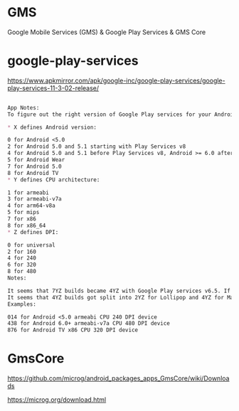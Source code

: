 # GMS

Google Mobile Services (GMS) &amp; Google Play Services &amp; GMS Core

# google-play-services


https://www.apkmirror.com/apk/google-inc/google-play-services/google-play-services-11-3-02-release/



```md
    
App Notes:
To figure out the right version of Google Play services for your Android device, download Play Services info or go to Settings -> Apps -> Google Play services, and look at the 3-digit sequence (let's use XYZ) in the parentheses:

* X defines Android version:

0 for Android <5.0
2 for Android 5.0 and 5.1 starting with Play Services v8
4 for Android 5.0 and 5.1 before Play Services v8, Android >= 6.0 after
5 for Android Wear
7 for Android 5.0
8 for Android TV
* Y defines CPU architecture:

1 for armeabi
3 for armeabi-v7a
4 for arm64-v8a
5 for mips
7 for x86
8 for x86_64
* Z defines DPI:

0 for universal
2 for 160
4 for 240
6 for 320
8 for 480
Notes:

It seems that 7YZ builds became 4YZ with Google Play services v6.5. If you were on 7YZ before, you should now install 4YZ.
It seems that 4YZ builds got split into 2YZ for Lollipop and 4YZ for Marshmallow with Google Play services v8. If you were on 4YZ before, you should now install 2YZ in Lollipop and 4YZ in Marshmallow.
Examples:

014 for Android <5.0 armeabi CPU 240 DPI device
438 for Android 6.0+ armeabi-v7a CPU 480 DPI device
876 for Android TV x86 CPU 320 DPI device
```

# GmsCore

https://github.com/microg/android_packages_apps_GmsCore/wiki/Downloads

https://microg.org/download.html



